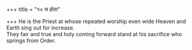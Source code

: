 +++
title = "१० स होता"

+++
He is the Priest at whose repeated worship even wide Heaven and Earth sing out for increase.  
     They fair and true and holy coming forward stand at his sacrifice who springs from Order.